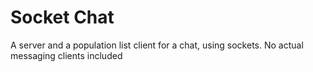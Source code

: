 # Socket Chat
A server and a population list client for a chat, using sockets.
No actual messaging clients included

